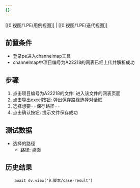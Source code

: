 ```yaml
---
{}
---
```


[[0.视图/1.PE/用例视图]] | [[0.视图/1.PE/迭代视图]]

## 前置条件

- 登录pe进入channelmap工具
- channelmap中项目编号为A22218的网表已经上传并解析成功

## 步骤

1. 点击项目编号为A22218的文件: 进入该文件的网表页面
2. 点击导出excel按钮: 弹出保存路径选择对话框
3. 选择想要==保存路径== 
4. 点击确认按钮: 提示文件保存成功

## 测试数据

- 选择的路径
	- 路径: 桌面

## 历史结果

```dataviewjs
    await dv.view('9.脚本/case-result')
```
